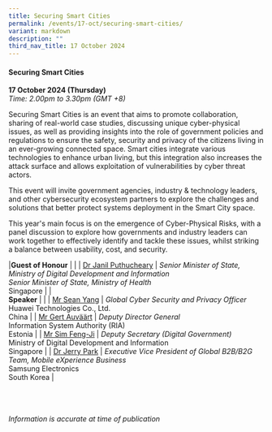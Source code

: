 ```yaml
---
title: Securing Smart Cities
permalink: /events/17-oct/securing-smart-cities/
variant: markdown
description: ""
third_nav_title: 17 October 2024
---
```

#### **Securing Smart Cities**

**17 October 2024 (Thursday)**  
*Time: 2.00pm to 3.30pm (GMT +8)*

Securing Smart Cities is an event that aims to promote collaboration, sharing of real-world case studies, discussing unique cyber-physical issues, as well as providing insights into the role of government policies and regulations to ensure the safety, security and privacy of the citizens living in an ever-growing connected space. Smart cities integrate various technologies to enhance urban living, but this integration also increases the attack surface and allows exploitation of vulnerabilities by cyber threat actors.
 
This event will invite government agencies, industry &amp; technology leaders, and other cybersecurity ecosystem partners to explore the challenges and solutions that better protect systems deployment in the Smart City space. 
 
This year's main focus is on the emergence of Cyber-Physical Risks, with a panel discussion to explore how governments and industry leaders can work together to effectively identify and tackle these issues, whilst striking a balance between usability, cost, and security.

|**Guest of Honour**          |                                                              |
| [Dr Janil Puthucheary](/speakers/mr-sean-yang/)  | *Senior Minister of State, Ministry of Digital Development and Information* <br>*Senior Minister of State, Ministry of Health*<br>Singapore     |
|<br>**Speaker**          |                                                              |
| [Mr Sean Yang](/speakers/mr-sean-yang/)  | *Global Cyber Security and Privacy Officer* <br>Huawei Technologies Co., Ltd.<br>China     |
| [Mr Gert Auväärt](/speakers/mr-gert-auvaart/)  | *Deputy Director General*<br> Information System Authority (RIA) <br>Estonia     |
| [Mr Sim Feng-Ji](/speakers/mr-sim-feng-ji/)  | *Deputy Secretary (Digital Government)* <br>Ministry of Digital Development and Information<br>Singapore     |
| [Dr Jerry Park](/speakers/dr-jerry-park/)  | *Executive Vice President of Global B2B/B2G Team, Mobile eXperience Business* <br>Samsung Electronics<br>South Korea     |

<br><br><br>
*Information is accurate at time of publication*